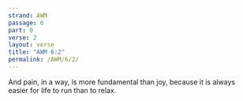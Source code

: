 ```yaml
---
strand: AWM
passage: 6
part: 0
verse: 2
layout: verse
title: "AWM 6:2"
permalink: /AWM/6/2/
---
```

And pain, in a way, is more fundamental than joy, because it is always easier for life to run than to relax.
